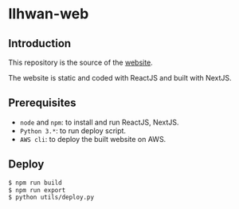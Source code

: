 # Ilhwan-web

## Introduction

This repository is the source of the [website](https://ilhwan.com).

The website is static and coded with ReactJS and built with NextJS.

## Prerequisites

* `node` and `npm`: to install and run ReactJS, NextJS.
* `Python 3.*`: to run deploy script.
* `AWS cli`: to deploy the built website on AWS.

## Deploy

```bash
$ npm run build
$ npm run export
$ python utils/deploy.py
```